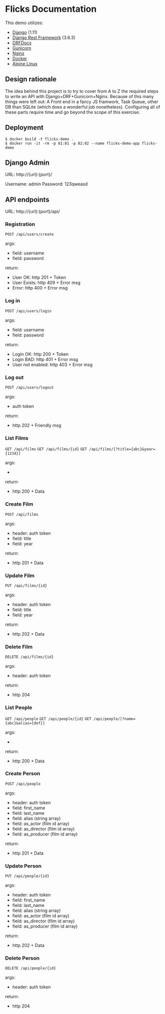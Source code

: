 # Flicks Documentation

This demo utilizes:

* [Django](https://www.djangoproject.com/) (1.11)
* [Django Rest Framework](http://www.django-rest-framework.org/) (3.6.3)
* [DRFDocs](https://www.drfdocs.com)
* [Gunicorn](http://gunicorn.org/)
* [Nginx](https://nginx.org/)
* [Docker](https://www.docker.com/)
* [Alpine Linux](https://www.alpinelinux.org/)


## Design rationale

The idea behind this project is to try to cover from A to Z the required steps to write an API with Django+DRF+Gunicorn+Nginx. Because of this many things were left out: A Front end in a fancy JS framwork, Task Queue, other DB than SQLite (which does a wonderful job nonetheless). Configuring all of these parts require time and go beyond the scope of this exercise.

## Deployment

```
$ docker build -t flicks-demo .
$ docker run -it -rm -p 81:81 -p 82:82 --name flicks-demo-app flicks-demo
```

## Django Admin

URL: http://{url}:{port}/

Username: admin
Password: 123qweasd

## API endpoints

URL: http://{url}:{port}/api/

### Registration

`POST /api/users/create`

args:

* field: username
* field: password

return:

* User OK: http 201 + Token
* User Exists: http 409 + Error msg
* Error: http 400 + Error msg

### Log in

`POST /api/users/login`

args:

* field: username
* field: password

return:

* Login OK: http 200 + Token
* Login BAD: http 401 + Error msg
* User not enabled: http 403 + Error msg

### Log out

`POST /api/users/logout`

args:

* auth token

return:

* http 202 + Friendly msg

### List Films

`GET /api/films`
`GET /api/films/{id}`
`GET /api/films/[?title={abc}&year={1234}]`

args:

*

return:

* http 200 + Data

### Create Film

`POST /api/films`

args:

* header: auth token
* field: title
* field: year

return:

* http 201 + Data

### Update Film

`PUT /api/films/{id}`

args:

* header: auth token
* field: title
* field: year

return:

* http 202 + Data

### Delete Film

`DELETE /api/films/{id}`

args:

* header: auth token

return:

* http 204

### List People

`GET /api/people`
`GET /api/people/{id}`
`GET /api/people/[?name={abc}&alias={def}]`

args:

*

return:

* http 200 + Data

### Create Person

`POST /api/people`

args:

* header: auth token
* field: first_name
* field: last_name
* field: alias (string array)
* field: as_actor (film id array)
* field: as_director (film id array)
* field: as_producer (film id array)

return:

* http 201 + Data

### Update Person

`PUT /api/people/{id}`

args:

* header: auth token
* field: first_name
* field: last_name
* field: alias (string array)
* field: as_actor (film id array)
* field: as_director (film id array)
* field: as_producer (film id array)

return:

* http 202 + Data

### Delete Person

`DELETE /api/people/{id}`

args:

* header: auth token

return:

* http 204
